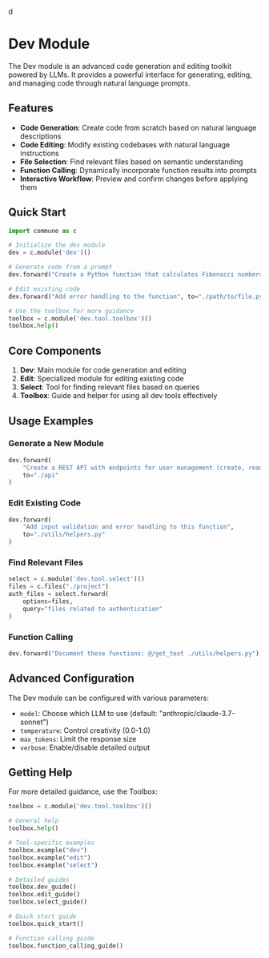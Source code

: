 d
# Dev Module

The Dev module is an advanced code generation and editing toolkit powered by LLMs. It provides a powerful interface for generating, editing, and managing code through natural language prompts.

## Features

- **Code Generation**: Create code from scratch based on natural language descriptions
- **Code Editing**: Modify existing codebases with natural language instructions
- **File Selection**: Find relevant files based on semantic understanding
- **Function Calling**: Dynamically incorporate function results into prompts
- **Interactive Workflow**: Preview and confirm changes before applying them

## Quick Start

```python
import commune as c

# Initialize the dev module
dev = c.module('dev')()

# Generate code from a prompt
dev.forward("Create a Python function that calculates Fibonacci numbers")

# Edit existing code
dev.forward("Add error handling to the function", to="./path/to/file.py")

# Use the toolbox for more guidance
toolbox = c.module('dev.tool.toolbox')()
toolbox.help()
```

## Core Components

1. **Dev**: Main module for code generation and editing
2. **Edit**: Specialized module for editing existing code
3. **Select**: Tool for finding relevant files based on queries
4. **Toolbox**: Guide and helper for using all dev tools effectively

## Usage Examples

### Generate a New Module

```python
dev.forward(
    "Create a REST API with endpoints for user management (create, read, update, delete)",
    to="./api"
)
```

### Edit Existing Code

```python
dev.forward(
    "Add input validation and error handling to this function",
    to="./utils/helpers.py"
)
```

### Find Relevant Files

```python
select = c.module('dev.tool.select')()
files = c.files("./project")
auth_files = select.forward(
    options=files,
    query="files related to authentication"
)
```

### Function Calling

```python
dev.forward("Document these functions: @/get_text ./utils/helpers.py")
```

## Advanced Configuration

The Dev module can be configured with various parameters:

- `model`: Choose which LLM to use (default: "anthropic/claude-3.7-sonnet")
- `temperature`: Control creativity (0.0-1.0)
- `max_tokens`: Limit the response size
- `verbose`: Enable/disable detailed output

## Getting Help

For more detailed guidance, use the Toolbox:

```python
toolbox = c.module('dev.tool.toolbox')()

# General help
toolbox.help()

# Tool-specific examples
toolbox.example("dev")
toolbox.example("edit")
toolbox.example("select")

# Detailed guides
toolbox.dev_guide()
toolbox.edit_guide()
toolbox.select_guide()

# Quick start guide
toolbox.quick_start()

# Function calling guide
toolbox.function_calling_guide()
```
